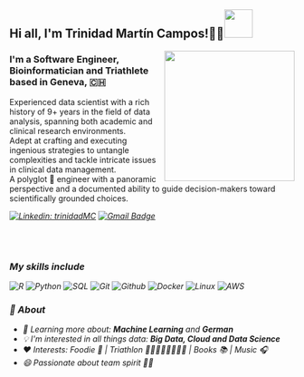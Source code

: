 <h2> Hi all, I'm Trinidad Martín Campos!✌🏽<img src="icons/giphy.gif" width="50"></h2>
<img align='right' src="icons/giphy.gif" width="230">

### I'm a Software Engineer, Bioinformatician and Triathlete based in Geneva, 🇨🇭
Experienced data scientist with a rich history of 9+ years in the field of data analysis, spanning both academic and clinical research environments. </br>
Adept at crafting and executing ingenious strategies to untangle complexities and tackle intricate issues in clinical data management.</br>
A polyglot 👅 engineer with a panoramic perspective and a documented ability to guide decision-makers toward scientifically grounded choices.

<p><em>
  
[![Linkedin: trinidadMC](https://img.shields.io/badge/-trinidadMC-blue?style=flat-square&logo=Linkedin&logoColor=white&link=https://www.linkedin.com/in/trinidadmartincampos)](https://www.linkedin.com/in/trinidadmartincampos)
[![Gmail Badge](https://img.shields.io/badge/-trinidadmartinc@gmail.com-c14438?style=flat-square&logo=Gmail&logoColor=white&link=mailto:trinidadmartinc)](mailto:trinidadmartinc)

</br></br>
### My skills include

![R](http://img.shields.io/badge/-R-000000?style=for-the-badge&logo=R)
![Python](http://img.shields.io/badge/-Python-000000?style=for-the-badge&logo=Python)
![SQL](http://img.shields.io/badge/-SQL-000000?style=for-the-badge&logo=mysql)
![Git](http://img.shields.io/badge/-Git-000000?style=for-the-badge&logo=Git)
![Github](http://img.shields.io/badge/-Github-000000?style=for-the-badge&logo=Github&logoColor=green)
![Docker](http://img.shields.io/badge/-Docker-000000?style=for-the-badge&logo=Docker&logoColor=blue)
![Linux](http://img.shields.io/badge/-Linux-000000?style=for-the-badge&logo=linux)
![AWS](http://img.shields.io/badge/-AWS-000000?style=for-the-badge&logo=Amazon-aws&logoColor=cyan)

### 🤔 About
- 🌱 Learning more about: **Machine Learning** and **German**
- :bulb: I'm interested in all things data: **Big Data, Cloud and Data Science**
- ❤️ Interests: Foodie 🍉 | Triathlon 🏊🏻🚴🏻‍♂️🏃🏻‍♀️ | Books 📚 | Music 🎧
- 😄 Passionate about team spirit 💪🏼

